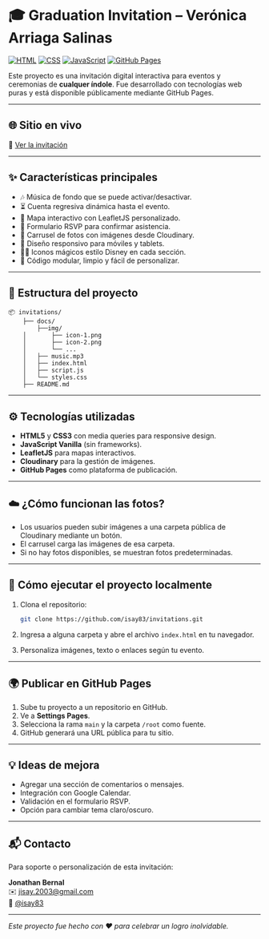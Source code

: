 # 🎓 Graduation Invitation – Verónica Arriaga Salinas

[![HTML](https://img.shields.io/badge/HTML5-E34F26?style=for-the-badge&logo=html5&logoColor=white)](https://developer.mozilla.org/en-US/docs/Web/HTML)
[![CSS](https://img.shields.io/badge/CSS3-1572B6?style=for-the-badge&logo=css3&logoColor=white)](https://developer.mozilla.org/en-US/docs/Web/CSS)
[![JavaScript](https://img.shields.io/badge/JavaScript-F7DF1E?style=for-the-badge&logo=javascript&logoColor=black)](https://developer.mozilla.org/en-US/docs/Web/JavaScript)
[![GitHub Pages](https://img.shields.io/badge/GitHub%20Pages-100000?style=for-the-badge&logo=github&logoColor=white)](https://pages.github.com/)

Este proyecto es una invitación digital interactiva para eventos y ceremonias de **cualquer índole**. Fue desarrollado con tecnologías web puras y está disponible públicamente mediante GitHub Pages.

---

## 🌐 Sitio en vivo

🔗 [Ver la invitación](https://isay83.github.io/invitations)

---

## ✨ Características principales

- 🎶 Música de fondo que se puede activar/desactivar.
- ⏳ Cuenta regresiva dinámica hasta el evento.
- 📍 Mapa interactivo con LeafletJS personalizado.
- 💌 Formulario RSVP para confirmar asistencia.
- 📸 Carrusel de fotos con imágenes desde Cloudinary.
- 📱 Diseño responsivo para móviles y tablets.
- 🧚‍♀️ Iconos mágicos estilo Disney en cada sección.
- 🧠 Código modular, limpio y fácil de personalizar.

---

## 📁 Estructura del proyecto

```
📦 invitations/
    ├── docs/
        ├──img/
    │       ├── icon-1.png
    │       ├── icon-2.png
    │       └── ...
    │   ├── music.mp3
    │   ├── index.html
    │   ├── script.js
    │   └── styles.css
    ├── README.md
```

---

## ⚙️ Tecnologías utilizadas

- **HTML5** y **CSS3** con media queries para responsive design.
- **JavaScript Vanilla** (sin frameworks).
- **LeafletJS** para mapas interactivos.
- **Cloudinary** para la gestión de imágenes.
- **GitHub Pages** como plataforma de publicación.

---

## ☁️ ¿Cómo funcionan las fotos?

- Los usuarios pueden subir imágenes a una carpeta pública de Cloudinary mediante un botón.
- El carrusel carga las imágenes de esa carpeta.
- Si no hay fotos disponibles, se muestran fotos predeterminadas.

---

## 🚀 Cómo ejecutar el proyecto localmente

1.  Clona el repositorio:

    ```bash
    git clone https://github.com/isay83/invitations.git
    ```

2.  Ingresa a alguna carpeta y abre el archivo `index.html` en tu navegador.

3.  Personaliza imágenes, texto o enlaces según tu evento.

---

## 🌍 Publicar en GitHub Pages

1.  Sube tu proyecto a un repositorio en GitHub.
2.  Ve a **Settings Pages**.
3.  Selecciona la rama `main` y la carpeta `/root` como fuente.
4.  GitHub generará una URL pública para tu sitio.

---

## 💡 Ideas de mejora

- Agregar una sección de comentarios o mensajes.
- Integración con Google Calendar.
- Validación en el formulario RSVP.
- Opción para cambiar tema claro/oscuro.

---

## 📬 Contacto

Para soporte o personalización de esta invitación:

**Jonathan Bernal**  
 ✉️ jisay.2003@gmail.com  
 📱 [@isay83](https://github.com/isay83)

---

_Este proyecto fue hecho con ❤️ para celebrar un logro inolvidable._
